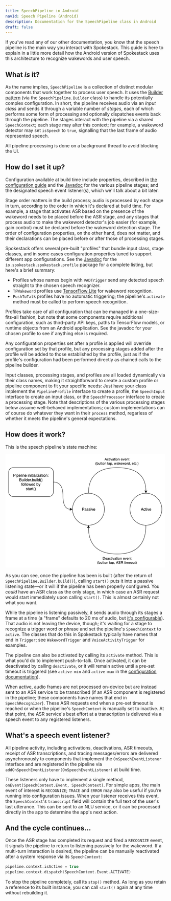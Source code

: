 ```yaml
---
title: SpeechPipeline in Android
navId: Speech Pipeline (Android)
description: Documentation for the SpeechPipeline class in Android
draft: false
---
```


If you've read any of our other documentation, you know that the speech pipeline is the main way you interact with Spokestack. This guide is here to explain in a little more detail how the Android version of Spokestack uses this architecture to recognize wakewords and user speech.

## What _is_ it?

As the name implies, `SpeechPipeline` is a collection of distinct modular components that work together to process user speech. It uses the [Builder pattern](https://en.wikipedia.org/wiki/Builder_pattern) (via the `SpeechPipeline.Builder` class) to handle its potentially complex configuration. In short, the pipeline receives audio via an _input class_ and sends it through a variable number of _stages_, each of which performs some form of processing and optionally dispatches events back through the pipeline. The stages interact with the pipeline via a shared `SpeechContext`; each stage may alter this context; for example, a wakeword detector may set `isSpeech` to `true`, signalling that the last frame of audio represented speech.

All pipeline processing is done on a background thread to avoid blocking the UI.

## How do I set it up?

Configuration available at build time include properties, described in [the configuration guide](/docs/Concepts/pipeline-configuration) and the [Javadoc](https://www.javadoc.io/doc/io.spokestack/spokestack-android) for the various pipeline stages; and the designated speech event listener(s), which we'll talk about a bit later.

Stage order matters in the build process; audio is processed by each stage in turn, according to the order in which it's declared at build time. For example, a stage that activates ASR based on the presence of the wakeword needs to be placed before the ASR stage, and any stages that process audio to make the wakeword detector's job easier (for example, gain control) must be declared before the wakeword detection stage. The order of configuration properties, on the other hand, does not matter, and their declarations can be placed before or after those of processing stages.

Spokestack offers several pre-built "profiles" that bundle input class, stage classes, and in some cases configuration properties tuned to support different app configurations. See the [Javadoc](https://www.javadoc.io/doc/io.spokestack/spokestack-android) for the `io.spokestack.spokestack.profile` package for a complete listing, but here's a brief summary:

- Profiles whose names begin with `VADTrigger` send any detected speech straight to the chosen speech recognizer.
- `TFWakeword` profiles use [TensorFlow Lite](https://www.tensorflow.org/lite) for wakeword recognition.
- `PushToTalk` profiles have no automatic triggering; the pipeline's `activate` method must be called to perform speech recognition.

Profiles take care of all configuration that can be managed in a one-size-fits-all fashion, but note that some components require additional configuration, such as third-party API keys, paths to TensorFlow models, or runtime objects from an Android application. See the javadoc for your chosen profile to see if anything else is required.

Any configuration properties set after a profile is applied will override configuration set by that profile, but any processing stages added after the profile will be added to those established by the profile, just as if the profile's configuration had been performed directly as chained calls to the pipeline builder.

Input classes, processing stages, and profiles are all loaded dynamically via their class names, making it straightforward to create a custom profile or pipeline component to fit your specific needs: Just have your class implement the `PipelineProfile` interface to create a profile,  the `SpeechInput` interface to create an input class, or the `SpeechProcessor` interface to create a processing stage. Note that descriptions of the various processing stages below assume well-behaved implementations; custom implementations can of course do whatever they want in their `process` method, regarless of whether it meets the pipeline's general expectations.

## How does it work?

This is the speech pipeline's state machine:

![](images/speech_pipeline_android.png 'Android speech pipeline')

As you can see, once the pipeline has been is built (after the return of `SpeechPipeline.Builder.build()`), calling `start()` puts it into a passive listening state—or it will if the pipeline has been properly configured. You _could_ have an ASR class as the only stage, in which case an ASR request would start immediately upon calling `start()`. This is almost certainly not what you want.

While the pipeline is listening passively, it sends audio through its stages a frame at a time (a "frame" defaults to 20 ms of audio, but [it's configurable](/docs/Concepts/pipeline-configuration)). That audio is not leaving the device, though; it's waiting for a stage to recognize a trigger word or phrase and set the pipeline's `SpeechContext` to `active`. The classes that do this in Spokestack typically have names that end in `Trigger`; see `WakewordTrigger` and `VoiceActivityTrigger` for examples.

The pipeline can also be activated by calling its `activate` method. This is what you'd do to implement push-to-talk. Once activated, it can be deactivated by calling `deactivate`, or it will remain active until a pre-set timeout is triggered (see `active-min` and `active-max` in the [configuration documentation](/docs/Concepts/pipeline-configuration)).

When active, audio frames are not processed on-device but are instead sent to an ASR service to be transcribed (if an ASR component is registered in the pipeline; these components have names that end in `SpeechRecognizer`). These ASR requests end when a pre-set timeout is reached or when the pipeline's `SpeechContext` is manually set to inactive. At that point, the ASR service's best effort at a transcription is delivered via a speech event to any registered listeners.

## What's a speech event listener?

All pipeline activity, including activations, deactivations, ASR timeouts, receipt of ASR transcriptions, and tracing messages/errors are delivered asynchronously to components that implement the `OnSpeechEventListener` interface and are registered in the pipeline via `addOnSpeechEventListener(OnSpeechEventListener)` at build time.

These listeners only have to implement a single method, `onEvent(SpeechContext.Event, SpeechContext)`. For simple apps, the main event of interest is `RECOGNIZE`; `TRACE` and `ERROR` may also be useful if you're running into configuration issues. When your listener receives this event, the `SpeechContext`'s `transcript` field will contain the full text of the user's last utterance. This can be sent to an NLU service, or it can be processed directly in the app to determine the app's next action.

## And the cycle continues...

Once the ASR stage has completed its request and fired a `RECOGNIZE` event, it signals the pipeline to return to listening passively for the wakeword. If a multi-turn interaction is desired, the pipeline can be manually reactivated after a system response via its `SpeechContext`:

```kotlin
pipeline.context.isActive = true
pipeline.context.dispatch(SpeechContext.Event.ACTIVATE)
```

To stop the pipeline completely, call its `stop()` method. As long as you retain a reference to its built instance, you can call `start()` again at any time without rebuilding it.
